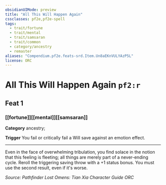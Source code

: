 ```yaml
---
obsidianUIMode: preview
title: "All This Will Happen Again"
cssclasses: pf2e,pf2e-spell
tags:
  - trait/fortune
  - trait/mental
  - trait/samsaran
  - trait/common
  - category/ancestry
  - remaster
aliases: "Compendium.pf2e.feats-srd.Item.Un8aEKnVULYAzP5L"
license: ORC
---
```

# All This Will Happen Again `pf2:r`
## Feat 1
### [[fortune]][[mental]][[samsaran]]

**Category** ancestry; 




**Trigger** You fail or critically fail a Will save against an emotion effect.

* * *

Even in the face of overwhelming tribulation, you find solace in the notion that this feeling is fleeting; all things are merely part of a never-ending cycle. Reroll the triggering saving throw with a +1 status bonus. You must use the second result, even if it's worse.

*Source: Pathfinder Lost Omens: Tian Xia Character Guide*
*ORC*